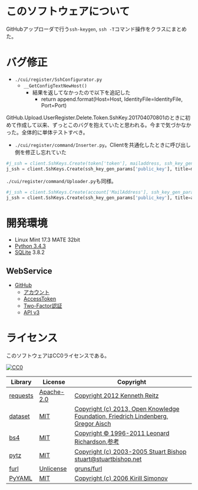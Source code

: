 ﻿# このソフトウェアについて

GitHubアップローダで行う`ssh-keygen`, `ssh -T`コマンド操作をクラスにまとめた。

# バグ修正

* `./cui/register/SshConfigurator.py`
    * `__GetConfigTextNewHost()`
        * 結果を返してなかったので以下を追記した
            * return append.format(Host=Host, IdentityFile=IdentityFile, Port=Port)

GitHub.Upload.UserRegister.Delete.Token.SshKey.201704070801のときに初めて作成して以来、ずっとこのバグを抱えていたと思われる。今まで気づかなかった。全体的に単体テストすべき。

* `./cui/register/command/Inserter.py`。Clientを共通化したときに呼び出し側を修正し忘れていた

```python
#j_ssh = client.SshKeys.Create(token['token'], mailaddress, ssh_key_gen_params['public_key'])
j_ssh = client.SshKeys.Create(ssh_key_gen_params['public_key'], title=mailaddress)
```
`./cui/register/command/Uploader.py`も同様。
```python
#j_ssh = client.SshKeys.Create(account['MailAddress'], ssh_key_gen_params['public_key'])
j_ssh = client.SshKeys.Create(ssh_key_gen_params['public_key'], title=account['MailAddress'])
```



# 開発環境

* Linux Mint 17.3 MATE 32bit
* [Python 3.4.3](https://www.python.org/downloads/release/python-343/)
* [SQLite](https://www.sqlite.org/) 3.8.2

## WebService

* [GitHub](https://github.com/)
    * [アカウント](https://github.com/join?source=header-home)
    * [AccessToken](https://github.com/settings/tokens)
    * [Two-Factor認証](https://github.com/settings/two_factor_authentication/intro)
    * [API v3](https://developer.github.com/v3/)

# ライセンス

このソフトウェアはCC0ライセンスである。

[![CC0](http://i.creativecommons.org/p/zero/1.0/88x31.png "CC0")](http://creativecommons.org/publicdomain/zero/1.0/deed.ja)

Library|License|Copyright
-------|-------|---------
[requests](http://requests-docs-ja.readthedocs.io/en/latest/)|[Apache-2.0](https://opensource.org/licenses/Apache-2.0)|[Copyright 2012 Kenneth Reitz](http://requests-docs-ja.readthedocs.io/en/latest/user/intro/#requests)
[dataset](https://dataset.readthedocs.io/en/latest/)|[MIT](https://opensource.org/licenses/MIT)|[Copyright (c) 2013, Open Knowledge Foundation, Friedrich Lindenberg, Gregor Aisch](https://github.com/pudo/dataset/blob/master/LICENSE.txt)
[bs4](https://www.crummy.com/software/BeautifulSoup/bs4/doc/)|[MIT](https://opensource.org/licenses/MIT)|[Copyright © 1996-2011 Leonard Richardson](https://pypi.python.org/pypi/beautifulsoup4),[参考](http://tdoc.info/beautifulsoup/)
[pytz](https://github.com/newvem/pytz)|[MIT](https://opensource.org/licenses/MIT)|[Copyright (c) 2003-2005 Stuart Bishop <stuart@stuartbishop.net>](https://github.com/newvem/pytz/blob/master/LICENSE.txt)
[furl](https://github.com/gruns/furl)|[Unlicense](http://unlicense.org/)|[gruns/furl](https://github.com/gruns/furl/blob/master/LICENSE.md)
[PyYAML](https://github.com/yaml/pyyaml)|[MIT](https://opensource.org/licenses/MIT)|[Copyright (c) 2006 Kirill Simonov](https://github.com/yaml/pyyaml/blob/master/LICENSE)

